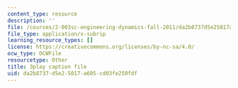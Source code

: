 ```yaml
---
content_type: resource
description: ''
file: /courses/2-003sc-engineering-dynamics-fall-2011/da2b8737d5e25017a605cd03fe250fdf_3F4wlYR_3h8.vtt
file_type: application/x-subrip
learning_resource_types: []
license: https://creativecommons.org/licenses/by-nc-sa/4.0/
ocw_type: OCWFile
resourcetype: Other
title: 3play caption file
uid: da2b8737-d5e2-5017-a605-cd03fe250fdf
---
```

